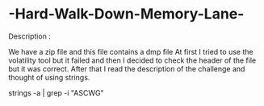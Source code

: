 # -Hard-Walk-Down-Memory-Lane-
Description : 

We have a zip file and this file contains a dmp file
At first I tried to use the volatility tool but it failed and then I decided to check the header of the file but it was correct. After that I read the description of the challenge and thought of using strings.

strings -a | grep -i "ASCWG" 
